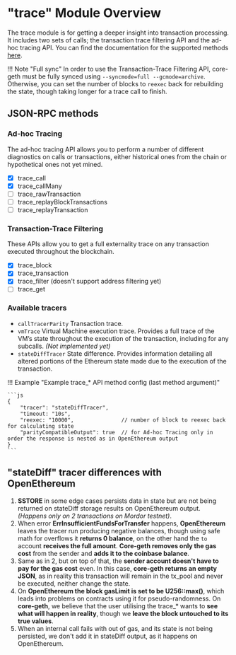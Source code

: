 # "trace" Module Overview

The trace module is for getting a deeper insight into transaction processing. It includes two sets of calls; the transaction trace filtering API and the ad-hoc tracing API. You can find the documentation for the supported methods [here](/JSON-RPC-API/modules/trace/).

!!! Note "Full sync"
    In order to use the Transaction-Trace Filtering API, core-geth must be fully synced using `--syncmode=full --gcmode=archive`. Otherwise, you can set the number of blocks to `reexec` back for rebuilding the state, though taking longer for a trace call to finish.

## JSON-RPC methods

### Ad-hoc Tracing

The ad-hoc tracing API allows you to perform a number of different diagnostics on calls or transactions, either historical ones from the chain or hypothetical ones not yet mined.

- [x] trace_call
- [x] trace_callMany
- [ ] trace_rawTransaction
- [ ] trace_replayBlockTransactions
- [ ] trace_replayTransaction

### Transaction-Trace Filtering

These APIs allow you to get a full externality trace on any transaction executed throughout the blockchain.

- [x] trace_block
- [x] trace_transaction
- [x] trace_filter (doesn't support address filtering yet)
- [ ] trace_get

### Available tracers

- `callTracerParity` Transaction trace.
- `vmTrace` Virtual Machine execution trace. Provides a full trace of the VM’s state throughout the execution of the transaction, including for any subcalls. *(Not implemented yet)*
- `stateDiffTracer` State difference. Provides information detailing all altered portions of the Ethereum state made due to the execution of the transaction.

!!! Example "Example trace_* API method config (last method argument)"

    ```js
    {
        "tracer": "stateDiffTracer",
        "timeout: "10s",
        "reexec: "10000",               // number of block to reexec back for calculating state
        "parityCompatibleOutput": true  // for Ad-hoc Tracing only in order the response is nested as in OpenEthereum output
    }
    ```

## "stateDiff" tracer differences with OpenEthereum

1. **SSTORE** in some edge cases persists data in state but are not being returned on stateDiff storage results on OpenEthereum output. *(Happens only on 2 transactions on Mordor testnet)*.
2. When error **ErrInsufficientFundsForTransfer** happens, **OpenEthereum** leaves the tracer run producing negative balances, though using safe math for overflows it **returns 0 balance**, on the other hand the `to` account **receives the full amount**.
**Core-geth removes only the gas cost** from the sender and **adds it to the coinbase balance**.
3. Same as in 2, but on top of that, the **sender account doesn't have to pay for the gas cost** even. In this case, **core-geth returns an empty JSON**, as in reality this transaction will remain in the tx_pool and never be executed, neither change the state.
4. On **OpenEthereum the block gasLimit is set to be U256::max()**, which leads into problems on contracts using it for pseudo-randomness. On **core-geth**, we believe that the user utilising the trace_* wants to **see what will happen in reality**, though we **leave the block untouched to its true values**.
5. When an internal call fails with out of gas, and its state is not being persisted, we don't add it in stateDiff output, as it happens on OpenEthereum.